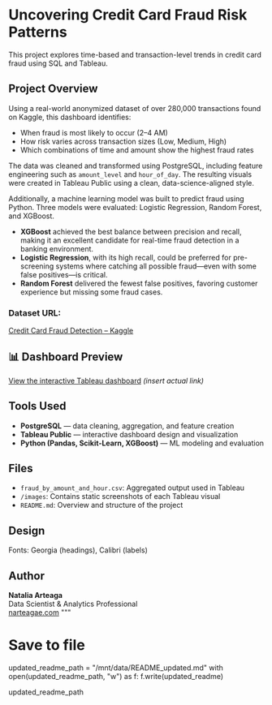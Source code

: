 # Uncovering Credit Card Fraud Risk Patterns

This project explores time-based and transaction-level trends in credit card fraud using SQL and Tableau.

## Project Overview

Using a real-world anonymized dataset of over 280,000 transactions found on Kaggle, this dashboard identifies:

- When fraud is most likely to occur (2–4 AM)
- How risk varies across transaction sizes (Low, Medium, High)
- Which combinations of time and amount show the highest fraud rates

The data was cleaned and transformed using PostgreSQL, including feature engineering such as `amount_level` and `hour_of_day`. The resulting visuals were created in Tableau Public using a clean, data-science-aligned style.

Additionally, a machine learning model was built to predict fraud using Python. Three models were evaluated: Logistic Regression, Random Forest, and XGBoost. 

- **XGBoost** achieved the best balance between precision and recall, making it an excellent candidate for real-time fraud detection in a banking environment.
- **Logistic Regression**, with its high recall, could be preferred for pre-screening systems where catching all possible fraud—even with some false positives—is critical.
- **Random Forest** delivered the fewest false positives, favoring customer experience but missing some fraud cases.

### Dataset URL:
[Credit Card Fraud Detection – Kaggle](https://www.kaggle.com/datasets/mlg-ulb/creditcardfraud)

## 📊 Dashboard Preview

[View the interactive Tableau dashboard](https://public.tableau.com/) *(insert actual link)*

## Tools Used

- **PostgreSQL** — data cleaning, aggregation, and feature creation
- **Tableau Public** — interactive dashboard design and visualization
- **Python (Pandas, Scikit-Learn, XGBoost)** — ML modeling and evaluation

## Files

- `fraud_by_amount_and_hour.csv`: Aggregated output used in Tableau
- `/images`: Contains static screenshots of each Tableau visual
- `README.md`: Overview and structure of the project

##  Design

Fonts: Georgia (headings), Calibri (labels)

## Author

**Natalia Arteaga**  
Data Scientist & Analytics Professional  
 [narteagae.com](https://narteagae.com)
"""

# Save to file
updated_readme_path = "/mnt/data/README_updated.md"
with open(updated_readme_path, "w") as f:
    f.write(updated_readme)

updated_readme_path
